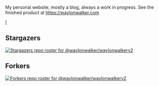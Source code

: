 My personal website, mostly a blog, always a work in progress.  See the finished product at https://waylonwalker.com

[



## Stargazers

[![Stargazers repo roster for @waylonwalker/waylonwalkerv2](https://reporoster.com/stars/waylonwalker/waylonwalkerv2)](https://github.com/waylonwalker/waylonwalkerv2/stargazers)

## Forkers

[![Forkers repo roster for @waylonwalker/waylonwalkerv2](https://reporoster.com/forks/waylonwalker/waylonwalkerv2)](https://github.com/waylonwalker/waylonwalkerv2/network/members)
